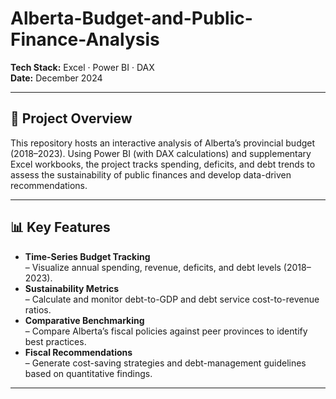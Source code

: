 # Alberta-Budget-and-Public-Finance-Analysis

**Tech Stack:** Excel · Power BI · DAX  
**Date:** December 2024

---

## 🚀 Project Overview

This repository hosts an interactive analysis of Alberta’s provincial budget (2018–2023). Using Power BI (with DAX calculations) and supplementary Excel workbooks, the project tracks spending, deficits, and debt trends to assess the sustainability of public finances and develop data-driven recommendations.

---

## 📊 Key Features

- **Time-Series Budget Tracking**  
  – Visualize annual spending, revenue, deficits, and debt levels (2018–2023).  
- **Sustainability Metrics**  
  – Calculate and monitor debt-to-GDP and debt service cost-to-revenue ratios.  
- **Comparative Benchmarking**  
  – Compare Alberta’s fiscal policies against peer provinces to identify best practices.  
- **Fiscal Recommendations**  
  – Generate cost-saving strategies and debt-management guidelines based on quantitative findings.  

---
